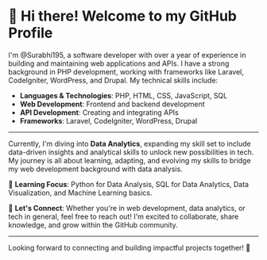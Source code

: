 # 👋 Hi there! Welcome to my GitHub Profile

I'm @Surabhi195, a software developer with over a year of experience in building and maintaining web applications and APIs. I have a strong background in PHP development, working with frameworks like Laravel, CodeIgniter, WordPress, and Drupal. My technical skills include:

- **Languages & Technologies**: PHP, HTML, CSS, JavaScript, SQL
- **Web Development**: Frontend and backend development
- **API Development**: Creating and integrating APIs
- **Frameworks**: Laravel, CodeIgniter, WordPress, Drupal

---

Currently, I'm diving into **Data Analytics**, expanding my skill set to include data-driven insights and analytical skills to unlock new possibilities in tech. My journey is all about learning, adapting, and evolving my skills to bridge my web development background with data analysis.

🌱 **Learning Focus**: Python for Data Analysis, SQL for Data Analytics, Data Visualization, and Machine Learning basics.

👀 **Let's Connect**: Whether you're in web development, data analytics, or tech in general, feel free to reach out! I'm excited to collaborate, share knowledge, and grow within the GitHub community.

--- 

Looking forward to connecting and building impactful projects together! 🚀
